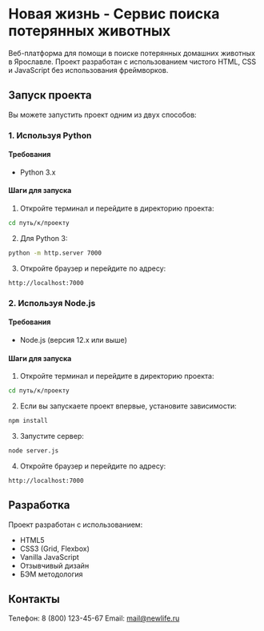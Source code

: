# Новая жизнь - Сервис поиска потерянных животных

Веб-платформа для помощи в поиске потерянных домашних животных в Ярославле. Проект разработан с использованием чистого HTML, CSS и JavaScript без использования фреймворков.

## Запуск проекта

Вы можете запустить проект одним из двух способов:

### 1. Используя Python

#### Требования
- Python 3.x

#### Шаги для запуска

1. Откройте терминал и перейдите в директорию проекта:
```bash
cd путь/к/проекту
```

2. Для Python 3:
```bash
python -m http.server 7000
```

3. Откройте браузер и перейдите по адресу:
```
http://localhost:7000
```

### 2. Используя Node.js

#### Требования
- Node.js (версия 12.x или выше)

#### Шаги для запуска

1. Откройте терминал и перейдите в директорию проекта:
```bash
cd путь/к/проекту
```

2. Если вы запускаете проект впервые, установите зависимости:
```bash
npm install
```

3. Запустите сервер:
```bash
node server.js
```

4. Откройте браузер и перейдите по адресу:
```
http://localhost:7000
```

## Разработка

Проект разработан с использованием:
- HTML5
- CSS3 (Grid, Flexbox)
- Vanilla JavaScript
- Отзывчивый дизайн
- БЭМ методология

## Контакты

Телефон: 8 (800) 123-45-67
Email: mail@newlife.ru
